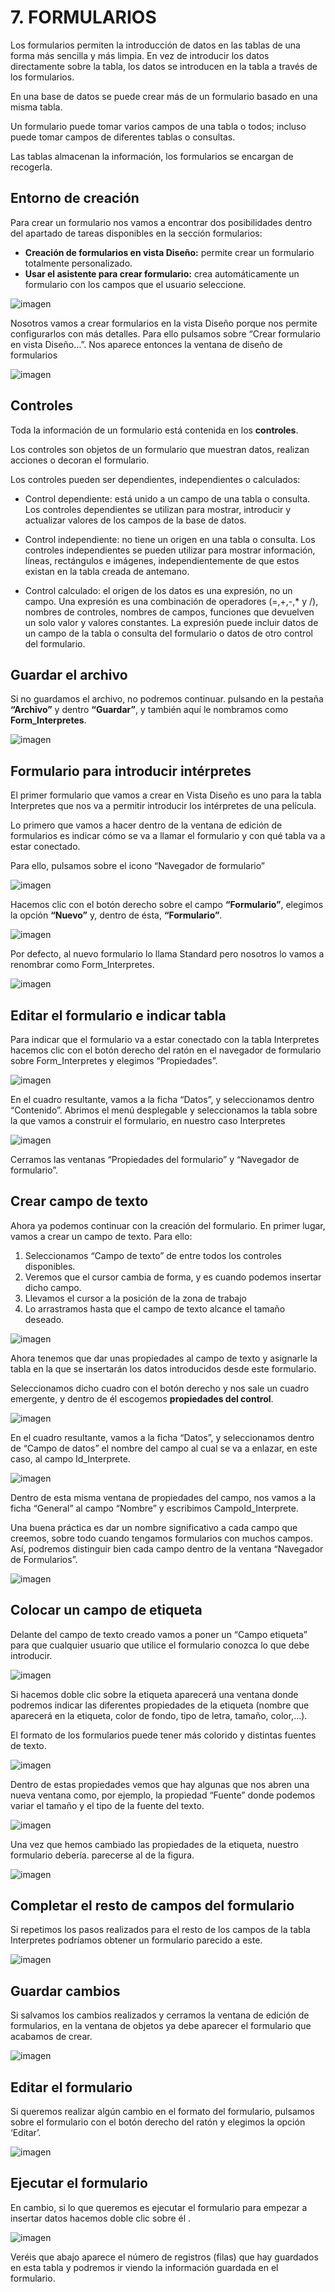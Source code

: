 # 7. FORMULARIOS

Los formularios permiten la introducción de datos en las tablas de una forma más sencilla y más limpia. En vez de introducir los datos directamente sobre la tabla, los datos se introducen en la tabla a través de los formularios.

En una base de datos se puede crear más de un formulario basado en una misma tabla.

Un formulario puede tomar varios campos de una tabla o todos; incluso puede tomar campos de diferentes tablas o consultas.

Las tablas almacenan la información, los formularios se encargan de recogerla.

## Entorno de creación

Para crear un formulario nos vamos a encontrar dos posibilidades dentro del apartado de tareas disponibles en la sección formularios:

- **Creación de formularios en vista Diseño:** permite crear un formulario totalmente personalizado.
- **Usar el asistente para crear formulario:** crea automáticamente un formulario con los campos que el usuario seleccione.

![imagen](media/image102.png)

Nosotros vamos a crear formularios en la vista Diseño porque nos permite configurarlos con más detalles. Para ello pulsamos sobre “Crear formulario en vista Diseño…”. Nos aparece entonces la ventana de diseño de formularios

![imagen](media/image103.png)

## Controles

Toda la información de un formulario está contenida en los **controles**.

Los controles son objetos de un formulario que muestran datos, realizan acciones o decoran el formulario.

Los controles pueden ser dependientes, independientes o calculados:

- Control dependiente: está unido a un campo de una tabla o consulta. Los controles dependientes se utilizan para mostrar, introducir y actualizar valores de los campos de la base de datos.

- Control independiente: no tiene un origen en una tabla o consulta. Los controles independientes se pueden utilizar para mostrar información, líneas, rectángulos e imágenes, independientemente de que estos existan en la tabla creada de antemano.

- Control calculado: el origen de los datos es una expresión, no un campo. Una expresión es una combinación de operadores (=,+,-,* y /), nombres de controles, nombres de campos, funciones que devuelven un solo valor y valores constantes. La expresión puede incluir datos de un campo de la tabla o consulta del formulario o datos de otro control del formulario.

## Guardar el archivo

Si no guardamos el archivo, no podremos continuar.
pulsando en la pestaña **“Archivo”** y dentro **“Guardar”**, y también aquí le nombramos como **Form_Interpretes**.

![imagen](2022-12-02-10-33-47.png)

## Formulario para introducir intérpretes

El primer formulario que vamos a crear en Vista Diseño es uno para la tabla Interpretes que nos va a permitir introducir los intérpretes de una película.

Lo primero que vamos a hacer dentro de la ventana de edición de formularios es indicar cómo se va a llamar el formulario y con qué tabla va a estar conectado.

Para ello, pulsamos sobre el icono “Navegador de formulario”

![imagen](2022-12-02-10-26-37.png)

Hacemos clic con el botón derecho sobre el campo **“Formulario”**, elegimos la opción **“Nuevo”** y, dentro de ésta, **“Formulario”**.

![imagen](2022-12-02-10-27-46.png)

Por defecto, al nuevo formulario lo llama Standard pero nosotros lo vamos a renombrar como Form_Interpretes.

![imagen](2022-12-02-10-35-58.png)

## Editar el formulario e indicar tabla

Para indicar que el formulario va a estar conectado con la tabla Interpretes hacemos clic con el botón derecho del ratón en el navegador de formulario sobre Form_Interpretes y elegimos “Propiedades”.

![imagen](2022-12-02-10-28-54.png)

En el cuadro resultante, vamos a la ficha “Datos”, y seleccionamos dentro “Contenido”. Abrimos el menú desplegable y seleccionamos la tabla sobre la que vamos a construir el formulario, en nuestro caso Interpretes

![imagen](2022-12-02-10-35-05.png)

Cerramos las ventanas “Propiedades del formulario” y “Navegador de formulario”.

## Crear campo de texto

Ahora ya podemos continuar con la creación del formulario. En primer lugar, vamos a crear un campo de texto. Para ello:

1. Seleccionamos “Campo de texto” de entre todos los controles disponibles.
2. Veremos que el cursor cambia de forma, y es cuando podemos insertar dicho campo.
3. Llevamos el cursor a la posición de la zona de trabajo
4. Lo arrastramos hasta que el campo de texto alcance el tamaño deseado.

![imagen](2022-12-02-10-37-53.png)

Ahora tenemos que dar unas propiedades al campo de texto y asignarle la tabla en la que se insertarán los datos introducidos desde este formulario.

Seleccionamos dicho cuadro con el botón derecho y nos sale un cuadro emergente, y dentro de él escogemos **propiedades del control**.

![imagen](2022-12-02-10-38-46.png)

En el cuadro resultante, vamos a la ficha “Datos”, y seleccionamos dentro de “Campo de datos” el nombre del campo al cual se va a enlazar, en este caso, al campo Id_Interprete.

![imagen](media/image113.png)

Dentro de esta misma ventana de propiedades del campo, nos vamos a la ficha “General” al campo “Nombre” y escribimos CampoId_Interprete.

Una buena práctica es dar un nombre significativo a cada campo que creemos, sobre todo cuando tengamos formularios con muchos campos. Así, podremos distinguir bien cada campo dentro de la ventana “Navegador de Formularios”.

![imagen](media/image114.png)

## Colocar un campo de etiqueta

Delante del campo de texto creado vamos a poner un “Campo etiqueta” para que cualquier usuario que utilice el formulario conozca lo que debe introducir.

![imagen](media/image115.png)

Si hacemos doble clic sobre la etiqueta aparecerá una ventana donde podremos indicar las diferentes propiedades de la etiqueta (nombre que aparecerá en la etiqueta, color de fondo, tipo de letra, tamaño, color,...).

El formato de los formularios puede tener más colorido y distintas fuentes de texto.

![imagen](media/image116.png)

Dentro de estas propiedades vemos que hay algunas que nos abren una nueva ventana como, por ejemplo, la propiedad “Fuente” donde podemos variar el tamaño y el tipo de la fuente del texto.

![imagen](media/image117.png)

Una vez que hemos cambiado las propiedades de la etiqueta, nuestro formulario debería. parecerse al de la figura.

![imagen](media/image118.png)

## Completar el resto de campos del formulario

Si repetimos los pasos realizados para el resto de los campos de la tabla Interpretes podríamos obtener un formulario parecido a este.

![imagen](media/image119.png)

## Guardar cambios

Si salvamos los cambios realizados y cerramos la ventana de edición de formularios, en la ventana de objetos ya debe aparecer el formulario que acabamos de crear.

![imagen](media/image120.png)

## Editar el formulario

Si queremos realizar algún cambio en el formato del formulario, pulsamos sobre el formulario con el botón derecho del ratón y elegimos la opción ‘Editar’.

![imagen](media/image121.png)

## Ejecutar el formulario

En cambio, si lo que queremos es ejecutar el formulario para empezar a insertar datos hacemos doble clic sobre él .

![imagen](media/image122.png)

Veréis que abajo aparece el número de registros (filas) que hay guardados en esta tabla y podremos ir viendo la información guardada en el formulario.
